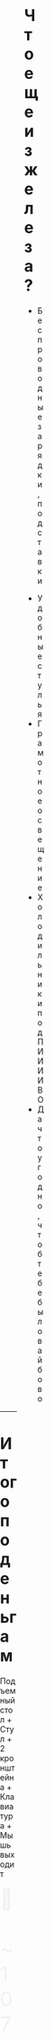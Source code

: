 <div class="image first" v-if="$clicks < 1" />
<div class="image second" v-if="$clicks === 1" />
<div class="image third" v-if="$clicks === 2" />
<div class="image forth" v-if="$clicks === 3" />
<div class="image fifth" v-if="$clicks === 4" />
<div class="content">

# Что еще из железа?

- Беспроводные зарядки, подставки

<v-clicks>

- Удобные стулья
- Грамотное освещение
- Холодильники под ПИИИИВО
- Да что угодно, чтоб тебе было вайбово

</v-clicks>

</div>

<style>
.content {
    padding-left: calc(50% + 2em);
}
.image {
    width: 50%;
    position: absolute;
    height: 100%;
    top: 0;
    left: 0;

    &.first {
        background: url('/others/stand.jpg');
        background-size: cover;
    }

    &.second {
        background: url('/others/chair.jpg');
        background-size: cover;
    }

    &.third {
        background: url('/others/Monsoon-RGB-5142701_1-837714433.jpg');
        background-size: cover;
        background-position: 30%;
    }

    &.forth {
        background: url('/others/bear.jpg');
        background-size: cover;
        background-position: 30%;
    }

    &.fifth {
        background: url('/others/hardware.jpg');
        background-size: cover;
        background-position: 30%;
    }
}
</style>

---

# Итого по деньгам
Подъемный стол + Стул + 2 кронштейна + Клавиатура + Мышь выходит

<div class="mx-auto w-200">
<span v-for="n of 107" :style="{'--delay': `${n * 10}ms`}" class="appearbear">🍺</span>
<span  :style="{'--delay': `${107*10}ms`}" class="appearbear">&nbsp;~ 107</span>

</div>

<style>
.appearbear {
    font-size: 36px;
    opacity: 0;
    animation: 1s appear linear forwards;
    animation-delay: var(--delay, 0);
}
@keyframes appear {
 to {
    opacity: 1
}
}
</style>
